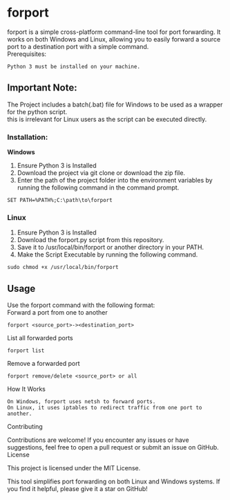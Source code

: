 # **forport**

forport is a simple cross-platform command-line tool for port forwarding. It works on both Windows and Linux, allowing you to easily forward a source port to a destination port with a simple command.  
Prerequisites:

```
Python 3 must be installed on your machine.
```

## Important Note:

The Project includes a batch(.bat) file for Windows to be used as a wrapper for the python script.  
this is irrelevant for Linux users as the script can be executed directly.

### Installation:

**Windows**

1.  Ensure Python 3 is Installed
2.  Download the project via git clone or download the zip file.
3.  Enter the path of the project folder into the environment variables by running the following command in the command prompt.

```
SET PATH=%PATH%;C:\path\to\forport
```

### **Linux**

1.  Ensure Python 3 is Installed
2.  Download the forport.py script from this repository.
3.  Save it to /usr/local/bin/forport or another directory in your PATH.
4.  Make the Script Executable by running the following command.

```
sudo chmod +x /usr/local/bin/forport
```

## Usage

Use the forport command with the following format:  
Forward a port from one to another

```
forport <source_port>-><destination_port>
```

List all forwarded ports

```
forport list
```

Remove a forwarded port

```
forport remove/delete <source_port> or all
```

How It Works

```
On Windows, forport uses netsh to forward ports.
On Linux, it uses iptables to redirect traffic from one port to another.
```

Contributing

Contributions are welcome! If you encounter any issues or have suggestions, feel free to open a pull request or submit an issue on GitHub.  
License

This project is licensed under the MIT License.

This tool simplifies port forwarding on both Linux and Windows systems. If you find it helpful, please give it a star on GitHub!
